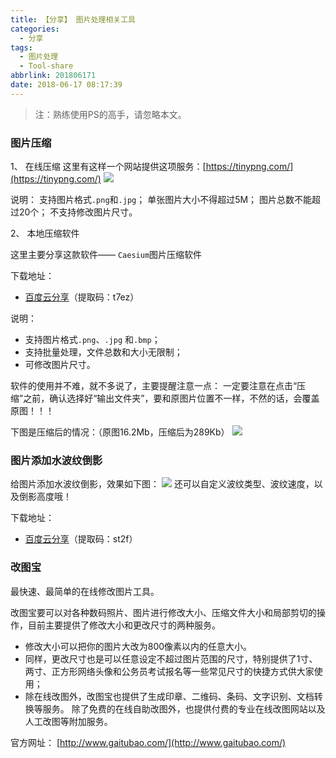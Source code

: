 ```yaml
---
title: 【分享】 图片处理相关工具
categories:
  - 分享
tags:
  - 图片处理
  - Tool-share
abbrlink: 201806171
date: 2018-06-17 08:17:39
---
```


> 注：熟练使用PS的高手，请忽略本文。

### 图片压缩
1、 在线压缩
这里有这样一个网站提供这项服务：[https://tinypng.com/](https://tinypng.com/)
![](https://i.loli.net/2019/02/24/5c7182bcc6466.png)

说明：
支持图片格式`.png`和`.jpg`；
单张图片大小不得超过5M；
图片总数不能超过20个；
不支持修改图片尺寸。

2、 本地压缩软件

这里主要分享这款软件—— `Caesium`图片压缩软件

下载地址：
* [百度云分享](https://pan.baidu.com/s/1JT8eSV3vW1jkz5SLFA3FYA)（提取码：t7ez）

说明：
* 支持图片格式`.png`、`.jpg` 和`.bmp`；
* 支持批量处理，文件总数和大小无限制；
* 可修改图片尺寸。

软件的使用并不难，就不多说了，主要提醒注意一点：
一定要注意在点击“压缩”之前，确认选择好“输出文件夹”，要和原图片位置不一样，不然的话，会覆盖原图！！！

下图是压缩后的情况：（原图16.2Mb，压缩后为289Kb）
![](https://i.loli.net/2019/02/24/5c7182bc7fea2.png)


### 图片添加水波纹倒影
给图片添加水波纹倒影，效果如下图：
![](https://i.loli.net/2019/02/24/5c7182c003cae.gif)
还可以自定义波纹类型、波纹速度，以及倒影高度哦！

下载地址：
* [百度云分享](https://pan.baidu.com/s/1T6NvgbledolckA6lXgZYPg)（提取码：st2f）


### 改图宝
最快速、最简单的在线修改图片工具。

改图宝要可以对各种数码照片、图片进行修改大小、压缩文件大小和局部剪切的操作，目前主要提供了修改大小和更改尺寸的两种服务。
* 修改大小可以把你的图片大改为800像素以内的任意大小。
* 同样，更改尺寸也是可以任意设定不超过图片范围的尺寸，特别提供了1寸、两寸、正方形网络头像和公务员考试报名等一些常见尺寸的快捷方式供大家使用；
* 除在线改图外，改图宝也提供了生成印章、二维码、条码、文字识别、文档转换等服务。
除了免费的在线自助改图外，也提供付费的专业在线改图网站以及人工改图等附加服务。

官方网址：
[http://www.gaitubao.com/](http://www.gaitubao.com/)